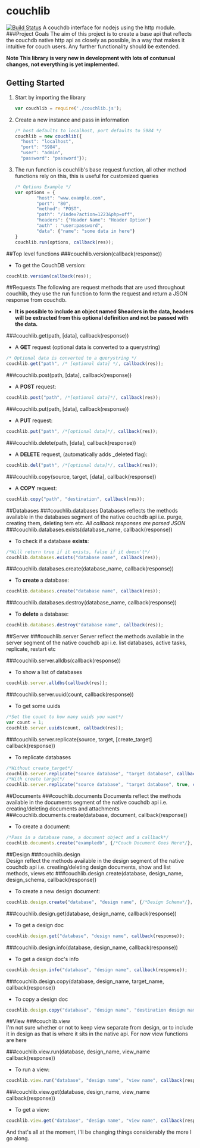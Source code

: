 couchlib
========
[![Build Status](https://travis-ci.org/nonapod/couchlib.png?branch=master)](https://travis-ci.org/nonapod/couchlib)
A couchdb interface for nodejs using the http module.
###Project Goals
The aim of this project is to create a base api that reflects the couchdb native http api as closely as possible, in a way that makes it intuitive for couch users. Any further functionality should be extended. 

**Note This library is very new in development with lots of contunual changes, not everything is yet implemented.**

## Getting Started

1. Start by importing the library
    ```javascript
    var couchlib = require('./couchlib.js');
    ```

2. Create a new instance and pass in information
    ```javascript
    /* host defaults to localhost, port defaults to 5984 */
    couchlib = new couchlib({
      "host": "localhost", 
      "port": "5984", 
      "user": "admin", 
      "password": "password"});
    ```

3. The run function is couchlib's base request function, all other method functions rely on this, this is useful for customized queries
    ```javascript
    /* Options Example */
    var options = {
        	"host": "www.example.com",
    		"port": "80",
    		"method": "POST",
    		"path": "/index?action=1223&php=off",
    		"headers": {"Header Name": "Header Option"}
    		"auth" : "user:password",
            "data": {"name": "some data in here"}
    }
    couchlib.run(options, callback(res));
    ```   

##Top level functions
###couchlib.version(callback(response))
* To get the CouchDB version:
```javascript
couchlib.version(callback(res));
```

##Requests
The following are request methods that are used throughout couchlib, they use the run function to form the request and return a JSON response from couchdb.
  * **It is possible to include an object named $headers in the data, headers will be extracted from this optional definition and not be passed with the data.**

###couchlib.get(path, [data], callback(response))
* A **GET** request (optional data is converted to a querystring)
```javascript
/* Optional data is converted to a querystring */
couchlib.get("path", /* [optional data] */, callback(res));
```

###couchlib.post(path, [data], callback(response))
* A **POST** request:
```javascript
couchlib.post("path", /*[optional data]*/, callback(res));
```

###couchlib.put(path, [data], callback(response))    
* A **PUT** request:
```javascript
couchlib.put("path", /*[optional data]*/, callback(res));
```

###couchlib.delete(path, [data], callback(response)) 
* A **DELETE** request, (automatically adds _deleted flag):
```javascript
couchlib.del("path", /*[optional data]*/, callback(res));
```

###couchlib.copy(source, target, [data], callback(response)) 
* A **COPY** request:
```javascript
couchlib.copy("path", "destination", callback(res));
```

##Databases
###couchlib.databases
Databases reflects the methods available in the databases segment of the native couchdb api i.e. purge, creating them, deleting tem etc. *All callback responses are parsed JSON*
###couchlib.databases.exists(database_name, callback(response))
* To check if a database **exists**:
```javascript
/*Will return true if it exists, false if it doesn't*/
couchlib.databases.exists("database name", callback(res));
```

###couchlib.databases.create(database_name, callback(response))
* To **create** a database:
```javascript
couchlib.databases.create("database name", callback(res));
```

###couchlib.databases.destroy(database_name, callback(response))
* To **delete** a database:
```javascript
couchlib.databases.destroy("database name", callback(res));
```

##Server
###couchlib.server
Server reflect the methods available in the server segment of the native couchdb api i.e. list databases, active tasks, replicate, restart etc

###couchlib.server.alldbs(callback(response))
* To show a list of databases
```javascript
couchlib.server.alldbs(callback(res));
```

###couchlib.server.uuid(count, callback(response))
* To get some uuids
```javascript
/*Set the count to how many uuids you want*/
var count = 1;
couchlib.server.uuids(count, callback(res));
```

###couchlib.server.replicate(source, target, [create_target] callback(response))
* To replicate databases
```javascript
/*Without create_target*/
couchlib.server.replicate("source database", "target database", callback(res));
/*With create target*/
couchlib.server.replicate("source database", "target database", true, callback(res));
```

##Documents
###couchlib.documents
Documents reflect the methods available in the documents segment of the native couchdb api i.e. creating/deleting documents and attachments
###couchlib.documents.create(database, document, callback(response))
* To create a document:
```javascript
/*Pass in a database name, a document object and a callback*/
couchlib.documents.create("exampledb", {/*Couch Document Goes Here*/}, callback(res));
```
    
##Design
###couchlib.design    
Design reflect the methods available in the design segment of the native couchdb api i.e. creating/deleting design documents, show and list methods, views etc 
###couchlib.design.create(database, design_name, design_schema, callback(response))
* To create a new design document:
```javascript
couchlib.design.create("database", "design name", {/*Design Schema*/}, callback(response));
```

###couchlib.design.get(database, design_name, callback(response))
* To get a design doc
```javascript
couchlib.design.get("database", "design name", callback(response));
```

###couchlib.design.info(database, design_name, callback(response))
* To get a design doc's info
```javascript
couchlib.design.info("database", "design name", callback(response));
```

###couchlib.design.copy(database, design_name, target_name, callback(response))
* To copy a design doc
```javascript
couchlib.design.copy("database", "design name", "destination design name", callback(response));
```

##View
###couchlib.view    
I'm not sure whether or not to keep view separate from design, or to include it in design as that is where it sits in the native api. For now view functions are here

###couchlib.view.run(database, design_name, view_name callback(response))
* To run a view:
```javascript
couchlib.view.run("database", "design name", "view name", callback(response));
```

###couchlib.view.get(database, design_name, view_name callback(response))
* To get a view:
```javascript
couchlib.view.get("database", "design name", "view name", callback(response));
```


And that's all at the moment, I'll be changing things considerably the more I go along.
